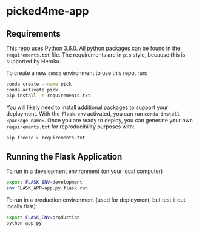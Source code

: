 # picked4me-app

## Requirements

This repo uses Python 3.6.0. All python packages can be found in the `requirements.txt` file.  The requirements are in `pip` style, because this is supported by Heroku.

To create a new `conda` environment to use this repo, run:
```bash
conda create --name pick
conda activate pick
pip install -r requirements.txt
```

You will likely need to install additional packages to support your deployment.  With the `flask-env` activated, you can run `conda install <package-name>`.  Once you are ready to deploy, you can generate your own `requirements.txt` for reproducibility purposes with:
```bash
pip freeze > requirements.txt
```
## Running the Flask Application

To run in a development environment (on your local computer)
```bash
export FLASK_ENV=development
env FLASK_APP=app.py flask run
```

To run in a production environment (used for deployment, but test it out locally first):
```bash
export FLASK_ENV=production
python app.py
```
